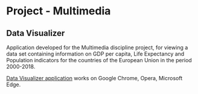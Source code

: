 # Project - Multimedia
## Data Visualizer
Application developed for the Multimedia discipline project, for viewing a data set containing information on GDP per capita, Life Expectancy and Population indicators for the countries of the European Union in the period 2000-2018.

[Data Visualizer application](https://iridiffinis.github.io/Project-Multimedia/) works on Google Chrome, Opera, Microsoft Edge.
